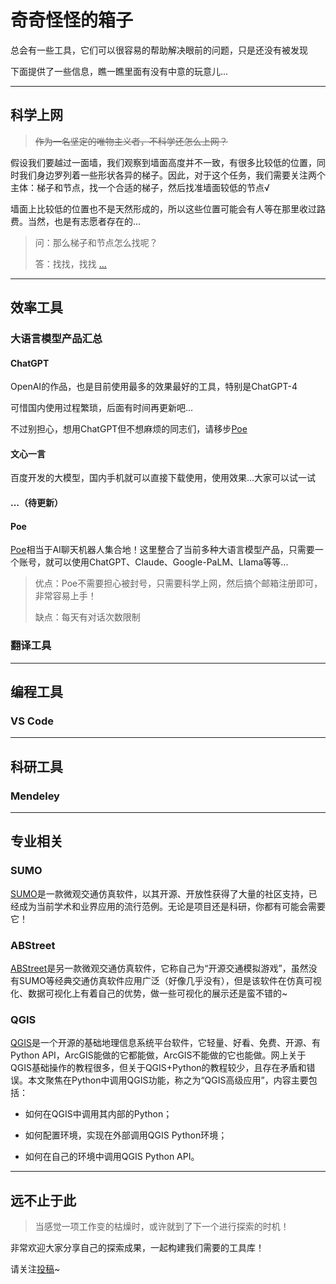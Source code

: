 <!--
 * @Author: CQZ
 * @Date: 2024-03-06 18:27:57
 * @Company: SEU
-->
# 奇奇怪怪的箱子

总会有一些工具，它们可以很容易的帮助解决眼前的问题，只是还没有被发现

下面提供了一些信息，瞧一瞧里面有没有中意的玩意儿...

---

## 科学上网

> ~~作为一名坚定的唯物主义者，不科学还怎么上网？~~

假设我们要越过一面墙，我们观察到墙面高度并不一致，有很多比较低的位置，同时我们身边罗列着一些形状各异的梯子。因此，对于这个任务，我们需要关注两个主体：梯子和节点，找一个合适的梯子，然后找准墙面较低的节点√

墙面上比较低的位置也不是天然形成的，所以这些位置可能会有人等在那里收过路费。当然，也是有志愿者存在的...

> 问：那么梯子和节点怎么找呢？
>
> 答：找找，找找 [...](./ToolsContent/scientific_internet_access.md)

---

## 效率工具

### 大语言模型产品汇总

#### ChatGPT

OpenAI的作品，也是目前使用最多的效果最好的工具，特别是ChatGPT-4

可惜国内使用过程繁琐，后面有时间再更新吧...

不过别担心，想用ChatGPT但不想麻烦的同志们，请移步[Poe](#poe)

#### 文心一言

百度开发的大模型，国内手机就可以直接下载使用，使用效果...大家可以试一试

#### ...（待更新）

#### Poe

[Poe](https://poe.com/)相当于AI聊天机器人集合地！这里整合了当前多种大语言模型产品，只需要一个账号，就可以使用ChatGPT、Claude、Google-PaLM、Llama等等...

> 优点：Poe不需要担心被封号，只需要科学上网，然后搞个邮箱注册即可，非常容易上手！
>
> 缺点：每天有对话次数限制

###  翻译工具

---

## 编程工具

### VS Code

---

## 科研工具

### Mendeley

---

## 专业相关

### SUMO

[SUMO](./ToolsContent/traffic_tools.md#sumo)是一款微观交通仿真软件，以其开源、开放性获得了大量的社区支持，已经成为当前学术和业界应用的流行范例。无论是项目还是科研，你都有可能会需要它！

### ABStreet

[ABStreet](./ToolsContent/ABstreet_exp.md)是另一款微观交通仿真软件，它称自己为“开源交通模拟游戏”，虽然没有SUMO等经典交通仿真软件应用广泛（好像几乎没有），但是该软件在仿真可视化、数据可视化上有着自己的优势，做一些可视化的展示还是蛮不错的~

### QGIS

[QGIS](./ToolsContent/QGIS_adv_tech.md)是一个开源的基础地理信息系统平台软件，它轻量、好看、免费、开源、有Python API，ArcGIS能做的它都能做，ArcGIS不能做的它也能做。网上关于QGIS基础操作的教程很多，但关于QGIS+Python的教程较少，且存在矛盾和错误。本文聚焦在Python中调用QGIS功能，称之为“QGIS高级应用”，内容主要包括：

* 如何在QGIS中调用其内部的Python；

* 如何配置环境，实现在外部调用QGIS Python环境；

* 如何在自己的环境中调用QGIS Python API。

---

## 远不止于此

> 当感觉一项工作变的枯燥时，或许就到了下一个进行探索的时机！

非常欢迎大家分享自己的探索成果，一起构建我们需要的工具库！

请关注[投稿](contribute.md)~
